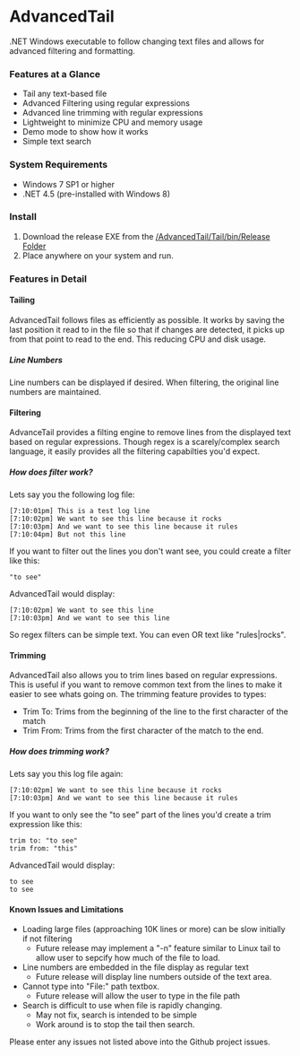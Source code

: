 # AdvancedTail
.NET Windows executable to follow changing text files and allows for advanced filtering and formatting.

### Features at a Glance
* Tail any text-based file
* Advanced Filtering using regular expressions
* Advanced line trimming with regular expressions
* Lightweight to minimize CPU and memory usage
* Demo mode to show how it works
* Simple text search

### System Requirements
* Windows 7 SP1 or higher
* .NET 4.5 (pre-installed with Windows 8)

### Install
1. Download the release EXE from the [/AdvancedTail/Tail/bin/Release Folder](https://github.com/gsirhc/AdvancedTail/tree/master/Tail/bin/Release)
2. Place anywhere on your system and run.

### Features in Detail

#### Tailing
AdvancedTail follows files as efficiently as possible.  It works by saving the last position
it read to in the file so that if changes are detected, it picks up from that point to read
to the end.  This reducing CPU and disk usage.

##### Line Numbers
Line numbers can be displayed if desired.  When filtering, the original line numbers are
maintained.

#### Filtering
AdvanceTail provides a filting engine to remove lines from the displayed text based on regular expressions.
Though regex is a scarely/complex search language, it easily provides all the filtering capabilties
you'd expect.

##### How does filter work?
Lets say you the following log file:

```
[7:10:01pm] This is a test log line
[7:10:02pm] We want to see this line because it rocks
[7:10:03pm] And we want to see this line because it rules
[7:10:04pm] But not this line
```

If you want to filter out the lines you don't want see, you could create a filter like this:

``` "to see" ```

AdvancedTail would display:

```
[7:10:02pm] We want to see this line
[7:10:03pm] And we want to see this line
```

So regex filters can be simple text.  You can even OR text like "rules|rocks".

#### Trimming
AdvancedTail also allows you to trim lines based on regular expressions.  This is useful
if you want to remove common text from the lines to make it easier to see whats going on.
The trimming feature provides to types:

* Trim To: Trims from the beginning of the line to the first character of the match
* Trim From: Trims from the first character of the match to the end.

##### How does trimming work?
Lets say you this log file again:

```
[7:10:02pm] We want to see this line because it rocks
[7:10:03pm] And we want to see this line because it rules
```

If you want to only see the "to see" part of the lines you'd create a trim expression like this:

``` 
trim to: "to see"
trim from: "this"
```

AdvancedTail would display:

```
to see 
to see
```

#### Known Issues and Limitations
* Loading large files (approaching 10K lines or more) can be slow initially if not filtering
   * Future release may implement a "-n" feature similar to Linux tail to allow user to sepcify how much of the file to load.
* Line numbers are embedded in the file display as regular text
   * Future release will display line numbers outside of the text area.
* Cannot type into "File:" path textbox.
   * Future release will allow the user to type in the file path
* Search is difficult to use when file is rapidly changing.
   * May not fix, search is intended to be simple
   * Work around is to stop the tail then search.

Please enter any issues not listed above into the Github project issues.